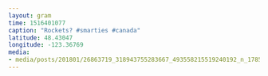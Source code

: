 ```yaml
---
layout: gram
time: 1516401077
caption: "Rockets? #smarties #canada"
latitude: 48.43047
longitude: -123.36769
media:
- media/posts/201801/26863719_318943755283667_493558215519240192_n_17859306745219100.jpg
---
```

